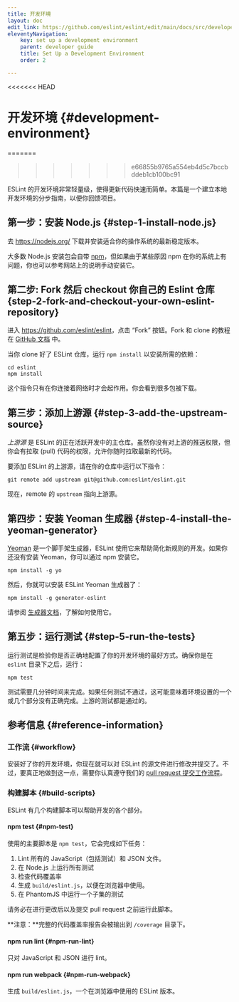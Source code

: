 ```yaml
---
title: 开发环境
layout: doc
edit_link: https://github.com/eslint/eslint/edit/main/docs/src/developer-guide/development-environment.md
eleventyNavigation:
    key: set up a development environment
    parent: developer guide
    title: Set Up a Development Environment
    order: 2

---
```

<<<<<<< HEAD
<!-- Note: No pull requests accepted for this file. See README.md in the root directory for details. -->

# 开发环境 {#development-environment}
=======
>>>>>>> e66855b9765a554eb4d5c7bccbddeb1cb100bc91

ESLint 的开发环境非常轻量级，使得更新代码快速而简单。本篇是一个建立本地开发环境的分步指南，以便你回馈项目。

## 第一步：安装 Node.js {#step-1-install-node.js}

去 <https://nodejs.org/> 下载并安装适合你的操作系统的最新稳定版本。

大多数 Node.js 安装包会自带 [npm](https://www.npmjs.com/)，但如果由于某些原因 npm 在你的系统上有问题，你也可以参考网站上的说明手动安装它。

## 第二步: Fork 然后 checkout 你自己的 Eslint 仓库 {step-2-fork-and-checkout-your-own-eslint-repository}

进入 <https://github.com/eslint/eslint>，点击 “Fork” 按钮。Fork 和 clone 的教程在 [GitHub 文档](https://help.github.com/articles/fork-a-repo) 中。

当你 clone 好了 ESLint 仓库，运行 `npm install` 以安装所需的依赖：

```shell
cd eslint
npm install
```

这个指令只有在你连接着网络时才会起作用。你会看到很多包被下载。

## 第三步：添加上游源 {#step-3-add-the-upstream-source}

*上游源* 是 ESLint 的正在活跃开发中的主仓库。虽然你没有对上游的推送权限，但你会有拉取 (pull) 代码的权限，允许你随时拉取最新的代码。

要添加 ESLint 的上游源，请在你的仓库中运行以下指令：

```shell
git remote add upstream git@github.com:eslint/eslint.git
```

现在，remote 的 `upstream` 指向上游源。

## 第四步：安装 Yeoman 生成器 {#step-4-install-the-yeoman-generator}

[Yeoman](http://yeoman.io) 是一个脚手架生成器，ESLint 使用它来帮助简化新规则的开发。如果你还没有安装 Yeoman，你可以通过 npm 安装它。

    npm install -g yo

然后，你就可以安装 ESLint Yeoman 生成器了：

    npm install -g generator-eslint

请参阅 [生成器文档](https://github.com/eslint/generator-eslint)，了解如何使用它。

## 第五步：运行测试 {#step-5-run-the-tests}

运行测试是检验你是否正确地配置了你的开发环境的最好方式。确保你是在 `eslint` 目录下之后，运行：

```shell
npm test
```

测试需要几分钟时间来完成。如果任何测试不通过，这可能意味着环境设置的一个或几个部分没有正确完成。上游的测试都是通过的。

## 参考信息 {#reference-information}

### 工作流 {#workflow}

安装好了你的开发环境，你现在就可以对 ESLint 的源文件进行修改并提交了。不过，要真正地做到这一点，需要你认真遵守我们的 [pull request 提交工作流程](contribution/pull-requests)。

### 构建脚本 {#build-scripts}

ESLint 有几个构建脚本可以帮助开发的各个部分。

#### npm test {#npm-test}

使用的主要脚本是 `npm test`，它会完成如下任务：

1. Lint 所有的 JavaScript（包括测试）和 JSON 文件。
1. 在 Node.js 上运行所有测试
1. 检查代码覆盖率
1. 生成 `build/eslint.js`，以便在浏览器中使用。
1. 在 PhantomJS 中运行一个子集的测试

请务必在进行更改后以及提交 pull request 之前运行此脚本。

**注意：**完整的代码覆盖率报告会被输出到 `/coverage` 目录下。

#### npm run lint {#npm-run-lint}

只对 JavaScript 和 JSON 进行 lint。

#### npm run webpack {#npm-run-webpack}

生成 `build/eslint.js`，一个在浏览器中使用的 ESLint 版本。

